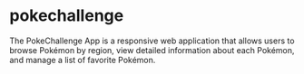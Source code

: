 # pokechallenge
The PokeChallenge App is a responsive web application that allows users to browse Pokémon by region, view detailed information about each Pokémon, and manage a list of favorite Pokémon. 
